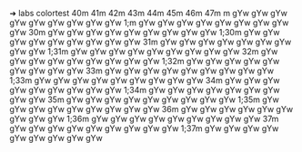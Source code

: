 ➜  labs colortest
            40m   41m   42m   43m   44m   45m   46m   47m
    m gYw   gYw   gYw   gYw   gYw   gYw   gYw   gYw   gYw
  1;m gYw   gYw   gYw   gYw   gYw   gYw   gYw   gYw   gYw
  30m gYw   gYw   gYw   gYw   gYw   gYw   gYw   gYw   gYw
1;30m gYw   gYw   gYw   gYw   gYw   gYw   gYw   gYw   gYw
  31m gYw   gYw   gYw   gYw   gYw   gYw   gYw   gYw   gYw
1;31m gYw   gYw   gYw   gYw   gYw   gYw   gYw   gYw   gYw
  32m gYw   gYw   gYw   gYw   gYw   gYw   gYw   gYw   gYw
1;32m gYw   gYw   gYw   gYw   gYw   gYw   gYw   gYw   gYw
  33m gYw   gYw   gYw   gYw   gYw   gYw   gYw   gYw   gYw
1;33m gYw   gYw   gYw   gYw   gYw   gYw   gYw   gYw   gYw
  34m gYw   gYw   gYw   gYw   gYw   gYw   gYw   gYw   gYw
1;34m gYw   gYw   gYw   gYw   gYw   gYw   gYw   gYw   gYw
  35m gYw   gYw   gYw   gYw   gYw   gYw   gYw   gYw   gYw
1;35m gYw   gYw   gYw   gYw   gYw   gYw   gYw   gYw   gYw
  36m gYw   gYw   gYw   gYw   gYw   gYw   gYw   gYw   gYw
1;36m gYw   gYw   gYw   gYw   gYw   gYw   gYw   gYw   gYw
  37m gYw   gYw   gYw   gYw   gYw   gYw   gYw   gYw   gYw
1;37m gYw   gYw   gYw   gYw   gYw   gYw   gYw   gYw   gYw
